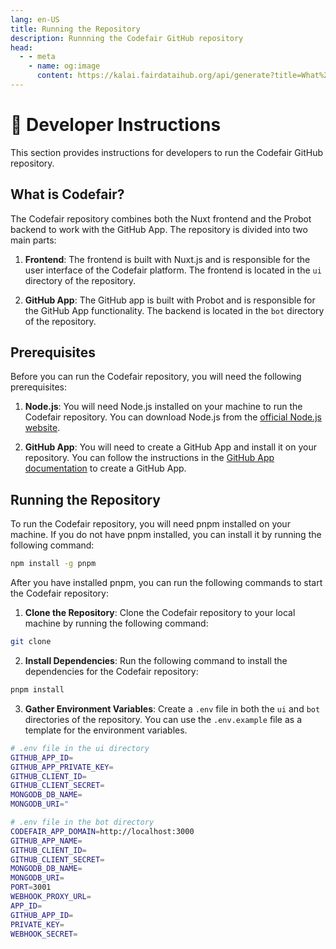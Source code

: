```yaml
---
lang: en-US
title: Running the Repository
description: Runnning the Codefair GitHub repository
head:
  - - meta
    - name: og:image
      content: https://kalai.fairdataihub.org/api/generate?title=What%20is%20Codefair%3F&description=&app=codefair-docs&org=fairdataihub
---
```


# :toolbox: Developer Instructions

This section provides instructions for developers to run the Codefair GitHub repository.

## What is Codefair?

The Codefair repository combines both the Nuxt frontend and the Probot backend to work with the GitHub App. The repository is divided into two main parts:

1. **Frontend**: The frontend is built with Nuxt.js and is responsible for the user interface of the Codefair platform. The frontend is located in the `ui` directory of the repository.

2. **GitHub App**: The GitHub app is built with Probot and is responsible for the GitHub App functionality. The backend is located in the `bot` directory of the repository.

## Prerequisites

Before you can run the Codefair repository, you will need the following prerequisites:

1. **Node.js**: You will need Node.js installed on your machine to run the Codefair repository. You can download Node.js from the [official Node.js website](https://nodejs.org/).

2. **GitHub App**: You will need to create a GitHub App and install it on your repository. You can follow the instructions in the [GitHub App documentation](https://docs.github.com/en/developers/apps) to create a GitHub App.

## Running the Repository

To run the Codefair repository, you will need pnpm installed on your machine. If you do not have pnpm installed, you can install it by running the following command:

```bash
npm install -g pnpm
```

After you have installed pnpm, you can run the following commands to start the Codefair repository:

1. **Clone the Repository**: Clone the Codefair repository to your local machine by running the following command:

```bash
git clone
```

2. **Install Dependencies**: Run the following command to install the dependencies for the Codefair repository:

```bash
pnpm install
```

3. **Gather Environment Variables**: Create a `.env` file in both the `ui` and `bot` directories of the repository. You can use the `.env.example` file as a template for the environment variables.

```bash
# .env file in the ui directory
GITHUB_APP_ID=
GITHUB_APP_PRIVATE_KEY=
GITHUB_CLIENT_ID=
GITHUB_CLIENT_SECRET=
MONGODB_DB_NAME=
MONGODB_URI="
```

```bash
# .env file in the bot directory
CODEFAIR_APP_DOMAIN=http://localhost:3000
GITHUB_APP_NAME=
GITHUB_CLIENT_ID=
GITHUB_CLIENT_SECRET=
MONGODB_DB_NAME=
MONGODB_URI=
PORT=3001
WEBHOOK_PROXY_URL=
APP_ID=
GITHUB_APP_ID=
PRIVATE_KEY=
WEBHOOK_SECRET=
```

